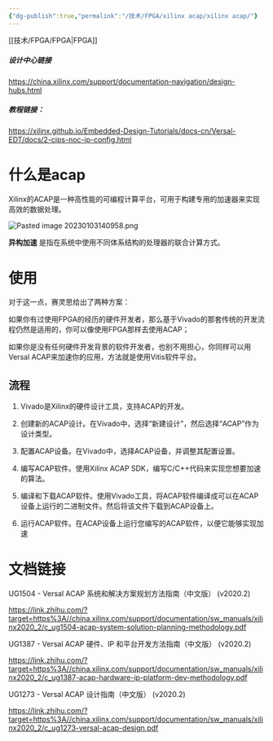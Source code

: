 ```yaml
---
{"dg-publish":true,"permalink":"/技术/FPGA/xilinx acap/xilinx acap/"}
---
```



[[技术/FPGA/FPGA\|FPGA]]

##### 设计中心链接
https://china.xilinx.com/support/documentation-navigation/design-hubs.html

##### 教程链接：
https://xilinx.github.io/Embedded-Design-Tutorials/docs-cn/Versal-EDT/docs/2-cips-noc-ip-config.html

# 什么是acap

Xilinx的ACAP是一种高性能的可编程计算平台，可用于构建专用的加速器来实现高效的数据处理。



![Pasted image 20230103140958.png](/img/user/%E6%96%87%E4%BB%B6/Pasted%20image%2020230103140958.png)

**异构加速**
是指在系统中使用不同体系结构的处理器的联合计算方式。

# 使用
对于这一点，赛灵思给出了两种方案：

如果你有过使用FPGA的经历的硬件开发者，那么基于Vivado的那套传统的开发流程仍然是适用的，你可以像使用FPGA那样去使用ACAP；

如果你是没有任何硬件开发背景的软件开发者，也别不用担心，你同样可以用Versal ACAP来加速你的应用，方法就是使用Vitis软件平台。

## 流程
1. Vivado是Xilinx的硬件设计工具，支持ACAP的开发。
    
2.  创建新的ACAP设计。在Vivado中，选择“新建设计”，然后选择“ACAP”作为设计类型。
    
3.  配置ACAP设备。在Vivado中，选择ACAP设备，并调整其配置设置。
    
4.  编写ACAP软件。使用Xilinx ACAP SDK，编写C/C++代码来实现您想要加速的算法。
    
5.  编译和下载ACAP软件。使用Vivado工具，将ACAP软件编译成可以在ACAP设备上运行的二进制文件。然后将该文件下载到ACAP设备上。
    
6.  运行ACAP软件。在ACAP设备上运行您编写的ACAP软件，以便它能够实现加速

# 文档链接
UG1504 - Versal ACAP 系统和解决方案规划方法指南（中文版） (v2020.2)

https://link.zhihu.com/?target=https%3A//china.xilinx.com/support/documentation/sw_manuals/xilinx2020_2/c_ug1504-acap-system-solution-planning-methodology.pdf

UG1387 - Versal ACAP 硬件、IP 和平台开发方法指南（中文版） (v2020.2)

https://link.zhihu.com/?target=https%3A//china.xilinx.com/support/documentation/sw_manuals/xilinx2020_2/c_ug1387-acap-hardware-ip-platform-dev-methodology.pdf

UG1273 - Versal ACAP 设计指南（中文版） (v2020.2)

https://link.zhihu.com/?target=https%3A//china.xilinx.com/support/documentation/sw_manuals/xilinx2020_2/c_ug1273-versal-acap-design.pdf

